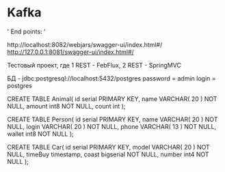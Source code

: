 # Kafka
 ' End points:  '

   http://localhost:8082/webjars/swagger-ui/index.html#/  
   http://127.0.0.1:8081/swagger-ui/index.html#/ 

  Тестовый проект, где 1 REST - FebFlux, 2 REST - SpringMVC 

 БД - jdbc:postgresql://localhost:5432/postgres
 password = admin
 login    = postgres


 CREATE TABLE Animal(
	id serial PRIMARY KEY,
	name VARCHAR( 20 ) NOT NULL,
	amount int8 NOT NULL,
	count int
);

CREATE TABLE Person(
	id serial PRIMARY KEY,
	name VARCHAR( 20 ) NOT NULL,
	login VARCHAR( 20 ) NOT NULL,
	phone VARCHAR( 13 ) NOT NULL,
	wallet int8 NOT NULL
);

CREATE TABLE Car(
	id serial PRIMARY KEY,
	model VARCHAR( 20 ) NOT NULL,
	timeBuy timestamp,
	coast bigserial NOT NULL,
	number int4 NOT NULL
);  
